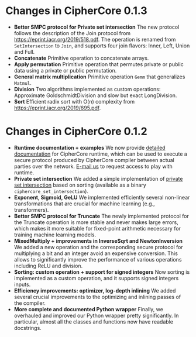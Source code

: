# Changes in CipherCore 0.1.3

* **Better SMPC protocol for Private set intersection** The new protocol follows the description of the Join protocol from <https://eprint.iacr.org/2019/518.pdf>. The operation is renamed from `SetIntersection` to `Join`, and supports four join flavors: Inner, Left, Union and Full.
* **Concatenate** Primitive operation to concatenate arrays.
* **Apply permutation** Primitive operation that permutes private or public data using a private or public permutation.
* **General matrix multiplication** Primitive operation `Gemm` that generalizes `Matmul`.
* **Division** Two algorithms implemented as custom operations: Approximate GoldschmidtDivision and slow but exact LongDivision.
* **Sort** Efficient radix sort with O(n) complexity from <https://eprint.iacr.org/2019/695.pdf>.

# Changes in CipherCore 0.1.2

* **Runtime documentation + examples** We now provide [detailed documentation](https://github.com/ciphermodelabs/ciphercore/blob/main/reference/runtime.md) for CipherCore runtime, which can be used to execute a secure protocol produced by CipherCore compiler between actual parties over the network. [E-mail us](mailto:ciphercore@ciphermode.tech) to request access to play with runtime.
* **Private set intersection** We added a simple implementation of [private set intersection](https://en.wikipedia.org/wiki/Private_set_intersection) based on sorting (available as a binary `ciphercore_set_intersection`).
* **Exponent, Sigmoid, GeLU** We implemented efficiently several non-linear transformations that are crucial for machine learning (e.g., transformers).
* **Better SMPC protocol for Truncate** The newly implemented protocol for the Truncate operation is more stable and never makes large errors, which makes it more suitable for fixed-point arithmetic necessary for training machine learning models.
* **MixedMultiply + improvements in InverseSqrt and NewtonInversion** We added a new operation and the corresponding secure protocol for multiplying a bit and an integer avoid an expensive conversion. This allows to significantly improve the performance of various operations including ReLU and division.
* **Sorting: custom operation + support for signed integers** Now sorting is implemented as a custom operation, and it supports signed integers inputs.
* **Efficiency improvements: optimizer, log-depth inlining** We added several crucial improvements to the optimizing and inlining passes of the compiler.
* **More complete and documented Python wrapper** Finally, we overhauled and improved our Python wrapper pretty significantly. In particular, almost all the classes and functions now have readable docstrings.